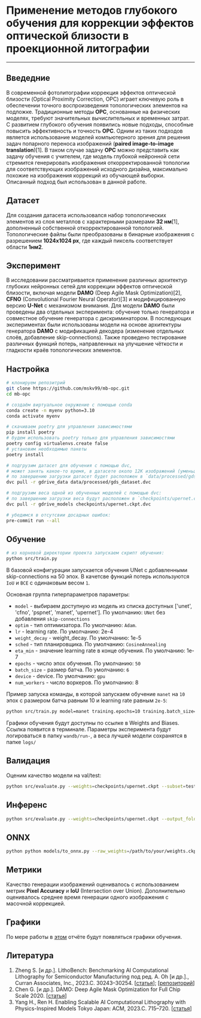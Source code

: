 # Применение методов глубокого обучения для коррекции эффектов оптической близости в проекционной литографии

---

## Введедние

В современной фотолитографии коррекция эффектов оптической близости (Optical
Proximity Correction, OPC) играет ключевую роль в обеспечении точного
воспроизведения топологических элементов на подложке. Традиционные методы
**OPC**, основанные на физических моделях, требуют значительных вычислительных и
временных затрат. С развитием глубокого обучения появились новые подходы,
способные повысить эффективность и точность **OPC**. Одним из таких подходов
является использование моделей компьютерного зрения для решения задач попарного
переноса изображений (**paired image-to-image translation**)[1]. В таком случае
задачу **OPC** можно представить как задачу обучения с учителем, где модель
глубокой нейронной сети стремится генерировать изображения откорректированной
топологии для соответствующих изображений исходного дизайна, максимально похожие
на изображения коррекций из обучающей выборки. Описанный подход был использован
в данной работе.

## Датасет

Для создания датасета использовался набор топологических элементов из слоя
металлов с характерными размерами **32 нм**[1], дополненный собственной
откорректированной топологией. Топологические файлы были преобразованы в
бинарные изображения с разрешением **1024x1024 px**, где каждый пиксель
соответствует области **1нм2**.

## Эксперимент

В исследовании рассматривается применение различных архитектур глубоких
нейронных сетей для коррекции эффектов оптической близости, включая модели
**DAMO** (Deep Agile Mask Optimization)[2], **CFNO** (Convolutional Fourier
Neural Operator)[3] и модифицированную версию **U-Net** с механизмом внимания.
Для модели **DAMO** были проведены два отдельных эксперимента: обучение только
генератора и совместное обучение генератора с дискриминатором. В последующих
экспериментах были использованы модели на основе архитектуры генератора **DAMO**
с модификацией декодера (изменение отдельных слоёв, добавление
skip-connections). Также проведено тестирование различных функций потерь,
направленных на улучшение чёткости и гладкости краёв топологических элементов.

## Настройка
```bash
# клонируем репозитрий
git clone https://github.com/mskv99/mb-opc.git
cd mb-opc

# создаём виртуальное окружение с помощью conda
conda create -n myenv python=3.10
conda activate myenv

# скачиваем poetry для управления зависимостями
pip install poetry
# будем использовать poetry только для управления зависимостями
poetry config virtualenvs.create false
# установим необходимые пакеты
poetry install

# подгрузим датасет для обучения с помощью dvc,
# может занять какое-то время, в датасете около 12К изображений (уменьшенная версия)
# по завершению загрузки датасет будет расположен в `data/processed/gds_dataset`
dvc pull -r gdrive_data data/processed/gds_dataset.dvc

# подгрузим веса одной из обученных моделей с помощью dvc:
# по завершению загрузки веса будут расположен в `checkpoints/upernet.ckpt`
dvc pull -r gdrive_models checkpoints/upernet.ckpt.dvc

# убедимся в отсутсвии досадных ошибок:
pre-commit run --all
```

## Обучение
```bash
# из корневой директории проекта запускаем скрипт обучения:
python src/train.py
```
В базовой конфигурации запускается обучения UNet с добавленными skip-connections на 50 эпох. В качетсве функций потерь используются `IoU` и `BCE` с одинаковым весом `1`. 

Основная группа гиперпараметров параметры:
- `model` - выбираем доступную из модель из списка доступных ['unet', 'cfno', 'pspnet', 'manet', 'upernet']. По умолчанию: `UNet` без добавления `skip-connections`
- `optim` - тип оптимизатора. По умолчанию: `Adam`.
- `lr` - learning rate. По умолчанию: 2e-4
-  `weight_decay` - weight_decay. По умолчанию: 1e-5
- `sched` - тип планировщика. По умолчанию: `CosineAnnealing`
- `eta_min` - значение learning rate в конце обучения. По умолчанию: 1e-7
- `epochs` - число эпох обучения. По умолчанию: `50`
- `batch_size` - размер батча. По умолчанию: `6`
- `device` - device. По умолчанию: `gpu`
- `num_workers` - число воркеров. По умолчанию: 8

Пример запуска команды, в которой запускаем обучение `manet` на `10` эпох c размером батча равным 10 и learning rate равным `2e-5`:

```bash
python src/train.py model=manet training.epochs=10 training.batch_size=10 optim.lr=2e-5
```

Графики обучения будут доступны по ссылке в Weights and Biases. Ссылка появится в терминале. Параметры эксперимента будут логироваться в папку `wandb/run-`, а веса лучшей модели сохранятся в папке `logs/`

## Валидация
Оценим качество модели на val/test:

```bash
python src/evaluate.py --weights=checkpoints/upernet.ckpt --subset=test --batch_size=5 --model_type=upernet
```

## Инференс

```bash
python src/evaluate.py --weights=checkpoints/upernet.ckpt --output_folder=inference/output_img/ --model_type=upernet
```

## ONNX

```bash
python python models/to_onnx.py --raw_weights=/path/to/your/weights.ckpt --onnx_weights=/path/to/save/onnx/weights.onnx
```

## Метрики

Качество генерации изображений оценивалось с использованием метрик **Pixel
Accuracy** и **IoU** (Intersection over Union). Дополнительно оценивалось
среднее время генерации одного изображения с масочной коррекцией.

## Графики

По мере работы в [этом](https://api.wandb.ai/links/ml_team_mskv/6kunkn1r) отчёте
будут появляться графики обучения.

## Литература

1. Zheng S. [и др.]. LithoBench: Benchmarking AI Computational Lithography for
   Semiconductor Manufacturing под ред. A. Oh [и др.]., Curran Associates, Inc.,
   2023.C. 30243–30254.
   [[cтатья](http://www.cse.cuhk.edu.hk/~byu/papers/C190-NeurIPS2023-LithoBench.pdf)];
   [[репозиторий](https://github.com/shelljane/lithobench)]
2. Chen G. [и др.]. DAMO: Deep Agile Mask Optimization for Full Chip Scale 2020.
   [[статья](https://www.cse.cuhk.edu.hk/~byu/papers/C104-ICCAD2020-DAMO.pdf)]
3. Yang H., Ren H. Enabling Scalable AI Computational Lithography with
   Physics-Inspired Models Tokyo Japan: ACM, 2023.C. 715–720.
   [[статья](https://d1qx31qr3h6wln.cloudfront.net/publications/Enabling_Scalable_AI_Computational_Lithography_with_Physics-Inspired_Models.pdf)]
